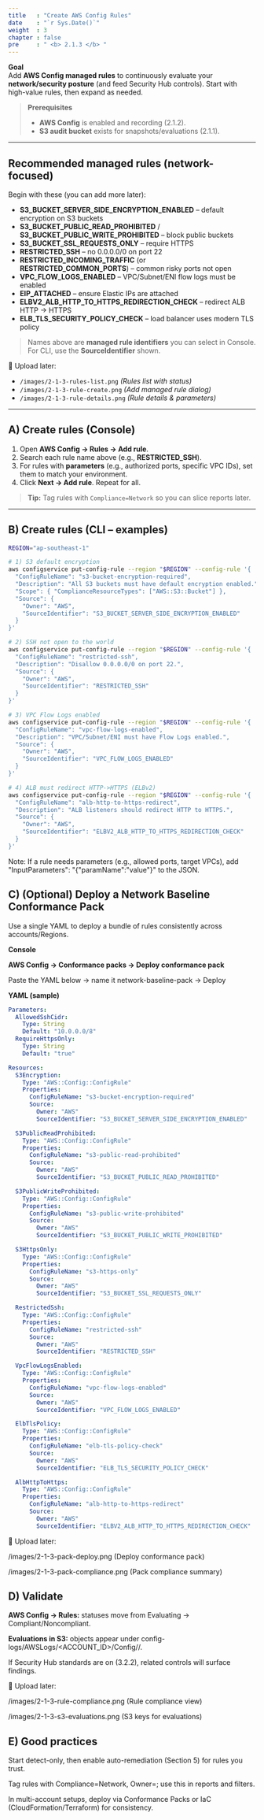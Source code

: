 ```yaml
---
title   : "Create AWS Config Rules"
date    : "`r Sys.Date()`"
weight  : 3
chapter : false
pre     : " <b> 2.1.3 </b> "
---
```


**Goal**  
Add **AWS Config managed rules** to continuously evaluate your **network/security posture** (and feed Security Hub controls). Start with high-value rules, then expand as needed.

> **Prerequisites**
> - **AWS Config** is enabled and recording (2.1.2).
> - **S3 audit bucket** exists for snapshots/evaluations (2.1.1).

---

## Recommended managed rules (network-focused)

Begin with these (you can add more later):

- **S3_BUCKET_SERVER_SIDE_ENCRYPTION_ENABLED** – default encryption on S3 buckets  
- **S3_BUCKET_PUBLIC_READ_PROHIBITED** / **S3_BUCKET_PUBLIC_WRITE_PROHIBITED** – block public buckets  
- **S3_BUCKET_SSL_REQUESTS_ONLY** – require HTTPS  
- **RESTRICTED_SSH** – no 0.0.0.0/0 on port 22  
- **RESTRICTED_INCOMING_TRAFFIC** (or **RESTRICTED_COMMON_PORTS**) – common risky ports not open  
- **VPC_FLOW_LOGS_ENABLED** – VPC/Subnet/ENI flow logs must be enabled  
- **EIP_ATTACHED** – ensure Elastic IPs are attached  
- **ELBV2_ALB_HTTP_TO_HTTPS_REDIRECTION_CHECK** – redirect ALB HTTP → HTTPS  
- **ELB_TLS_SECURITY_POLICY_CHECK** – load balancer uses modern TLS policy

> Names above are **managed rule identifiers** you can select in Console. For CLI, use the **SourceIdentifier** shown.

📸 Upload later:
- `/images/2-1-3-rules-list.png` *(Rules list with status)*
- `/images/2-1-3-rule-create.png` *(Add managed rule dialog)*
- `/images/2-1-3-rule-details.png` *(Rule details & parameters)*

---

## A) Create rules (Console)

1. Open **AWS Config → Rules → Add rule**.  
2. Search each rule name above (e.g., **RESTRICTED_SSH**).  
3. For rules with **parameters** (e.g., authorized ports, specific VPC IDs), set them to match your environment.  
4. Click **Next → Add rule**. Repeat for all.

> **Tip:** Tag rules with `Compliance=Network` so you can slice reports later.

---

## B) Create rules (CLI – examples)

```bash
REGION="ap-southeast-1"

# 1) S3 default encryption
aws configservice put-config-rule --region "$REGION" --config-rule '{
  "ConfigRuleName": "s3-bucket-encryption-required",
  "Description": "All S3 buckets must have default encryption enabled.",
  "Scope": { "ComplianceResourceTypes": ["AWS::S3::Bucket"] },
  "Source": {
    "Owner": "AWS",
    "SourceIdentifier": "S3_BUCKET_SERVER_SIDE_ENCRYPTION_ENABLED"
  }
}'

# 2) SSH not open to the world
aws configservice put-config-rule --region "$REGION" --config-rule '{
  "ConfigRuleName": "restricted-ssh",
  "Description": "Disallow 0.0.0.0/0 on port 22.",
  "Source": {
    "Owner": "AWS",
    "SourceIdentifier": "RESTRICTED_SSH"
  }
}'

# 3) VPC Flow Logs enabled
aws configservice put-config-rule --region "$REGION" --config-rule '{
  "ConfigRuleName": "vpc-flow-logs-enabled",
  "Description": "VPC/Subnet/ENI must have Flow Logs enabled.",
  "Source": {
    "Owner": "AWS",
    "SourceIdentifier": "VPC_FLOW_LOGS_ENABLED"
  }
}'

# 4) ALB must redirect HTTP->HTTPS (ELBv2)
aws configservice put-config-rule --region "$REGION" --config-rule '{
  "ConfigRuleName": "alb-http-to-https-redirect",
  "Description": "ALB listeners should redirect HTTP to HTTPS.",
  "Source": {
    "Owner": "AWS",
    "SourceIdentifier": "ELBV2_ALB_HTTP_TO_HTTPS_REDIRECTION_CHECK"
  }
}'
```

Note: If a rule needs parameters (e.g., allowed ports, target VPCs), add "InputParameters": "{\"paramName\":\"value\"}" to the JSON.

## C) (Optional) Deploy a Network Baseline Conformance Pack
Use a single YAML to deploy a bundle of rules consistently across accounts/Regions.

**Console**

**AWS Config → Conformance packs → Deploy conformance pack**

Paste the YAML below → name it network-baseline-pack → Deploy

**YAML (sample)**
```yaml
Parameters:
  AllowedSshCidr:
    Type: String
    Default: "10.0.0.0/8"
  RequireHttpsOnly:
    Type: String
    Default: "true"

Resources:
  S3Encryption:
    Type: "AWS::Config::ConfigRule"
    Properties:
      ConfigRuleName: "s3-bucket-encryption-required"
      Source:
        Owner: "AWS"
        SourceIdentifier: "S3_BUCKET_SERVER_SIDE_ENCRYPTION_ENABLED"

  S3PublicReadProhibited:
    Type: "AWS::Config::ConfigRule"
    Properties:
      ConfigRuleName: "s3-public-read-prohibited"
      Source:
        Owner: "AWS"
        SourceIdentifier: "S3_BUCKET_PUBLIC_READ_PROHIBITED"

  S3PublicWriteProhibited:
    Type: "AWS::Config::ConfigRule"
    Properties:
      ConfigRuleName: "s3-public-write-prohibited"
      Source:
        Owner: "AWS"
        SourceIdentifier: "S3_BUCKET_PUBLIC_WRITE_PROHIBITED"

  S3HttpsOnly:
    Type: "AWS::Config::ConfigRule"
    Properties:
      ConfigRuleName: "s3-https-only"
      Source:
        Owner: "AWS"
        SourceIdentifier: "S3_BUCKET_SSL_REQUESTS_ONLY"

  RestrictedSsh:
    Type: "AWS::Config::ConfigRule"
    Properties:
      ConfigRuleName: "restricted-ssh"
      Source:
        Owner: "AWS"
        SourceIdentifier: "RESTRICTED_SSH"

  VpcFlowLogsEnabled:
    Type: "AWS::Config::ConfigRule"
    Properties:
      ConfigRuleName: "vpc-flow-logs-enabled"
      Source:
        Owner: "AWS"
        SourceIdentifier: "VPC_FLOW_LOGS_ENABLED"

  ElbTlsPolicy:
    Type: "AWS::Config::ConfigRule"
    Properties:
      ConfigRuleName: "elb-tls-policy-check"
      Source:
        Owner: "AWS"
        SourceIdentifier: "ELB_TLS_SECURITY_POLICY_CHECK"

  AlbHttpToHttps:
    Type: "AWS::Config::ConfigRule"
    Properties:
      ConfigRuleName: "alb-http-to-https-redirect"
      Source:
        Owner: "AWS"
        SourceIdentifier: "ELBV2_ALB_HTTP_TO_HTTPS_REDIRECTION_CHECK"
```
📸 Upload later:

/images/2-1-3-pack-deploy.png (Deploy conformance pack)

/images/2-1-3-pack-compliance.png (Pack compliance summary)

## D) Validate
**AWS Config → Rules:** statuses move from Evaluating → Compliant/Noncompliant.

**Evaluations in S3:** objects appear under config-logs/AWSLogs/<ACCOUNT_ID>/Config/<region>/.

If Security Hub standards are on (3.2.2), related controls will surface findings.

📸 Upload later:

/images/2-1-3-rule-compliance.png (Rule compliance view)

/images/2-1-3-s3-evaluations.png (S3 keys for evaluations)

## E) Good practices
Start detect-only, then enable auto-remediation (Section 5) for rules you trust.

Tag rules with Compliance=Network, Owner=<team>; use this in reports and filters.

In multi-account setups, deploy via Conformance Packs or IaC (CloudFormation/Terraform) for consistency.
